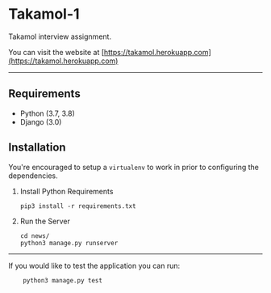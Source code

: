 # Takamol-1

Takamol interview assignment.

You can visit the website at [https://takamol.herokuapp.com](https://takamol.herokuapp.com)

---

## Requirements

- Python (3.7, 3.8)
- Django (3.0)

## Installation

You're encouraged to setup a `virtualenv` to work in prior to configuring the dependencies.

1.  Install Python Requirements

        pip3 install -r requirements.txt

2.  Run the Server

        cd news/
        python3 manage.py runserver

---

If you would like to test the application you can run:

        python3 manage.py test
